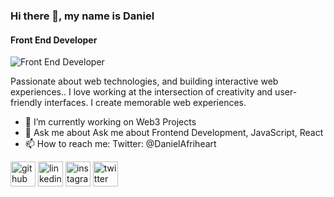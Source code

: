 ### Hi there 👋, my name is Daniel
#### Front End Developer
![Front End Developer](https://i.pinimg.com/564x/b0/63/ad/b063adfbd56fff5657909a952318bdf7.jpg)

Passionate about web technologies, and building interactive web experiences.. I love working at the intersection of creativity and user-friendly interfaces. I create memorable web experiences.


- 🔭 I’m currently working on Web3 Projects 
- 💬 Ask me about Ask me about Frontend Development, JavaScript, React 
- 📫 How to reach me: Twitter: @DanielAfriheart 


[<img src='https://cdn.jsdelivr.net/npm/simple-icons@3.0.1/icons/github.svg' alt='github' height='40'>](https://github.com/danielafriheart)  [<img src='https://cdn.jsdelivr.net/npm/simple-icons@3.0.1/icons/linkedin.svg' alt='linkedin' height='40'>](https://www.linkedin.com/in/daniel-esuola//)  [<img src='https://cdn.jsdelivr.net/npm/simple-icons@3.0.1/icons/instagram.svg' alt='instagram' height='40'>](https://www.instagram.com/danielafriheart/)  [<img src='https://cdn.jsdelivr.net/npm/simple-icons@3.0.1/icons/twitter.svg' alt='twitter' height='40'>](https://twitter.com/DanielAfriheart)  

